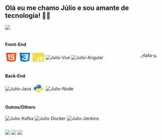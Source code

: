 ## Olá eu me chamo Júlio e sou amante de tecnologia! 👩‍💻

<picture>
<source 
  srcset="https://github-readme-stats.vercel.app/api?username=BielHaard&show_icons=true&theme=cobalt"
  media="(prefers-color-scheme: cobalt)"
/>
<source
  srcset="https://github-readme-stats.vercel.app/api?username=BielHaard&show_icons=true"
  media="(prefers-color-scheme: light), (prefers-color-scheme: no-preference)"
/>
<img src="https://github-readme-stats.vercel.app/api?username=BielHaard&show_icons=true" />
</picture>

<div style="display: inline_block"><br>
  <h4>Front-End</h4>
  <img align="center" alt="Julio-HTML" height="30" width="40" src="https://raw.githubusercontent.com/devicons/devicon/master/icons/html5/html5-original.svg">
  <img align="center" alt="Julio-CSS" height="30" width="40" src="https://raw.githubusercontent.com/devicons/devicon/master/icons/css3/css3-original.svg">
  <img align="center" alt="Julio-js" height="30" width="40" src="https://raw.githubusercontent.com/devicons/devicon/master/icons/javascript/javascript-plain.svg">
  <img align="center" alt="Julio-Vue" height="30" width="40" src="https://cdn.jsdelivr.net/gh/devicons/devicon/icons/vuejs/vuejs-original.svg">
  <img align="center" alt="Julio-Angular" height="30" width="40" src="https://cdn.jsdelivr.net/gh/devicons/devicon/icons/angularjs/angularjs-original.svg">

  
  
  <img align="right" alt="Rafa-pic" height="150" style="border-radius:50px;" src="">
</div>

<div style="display: inline_block"><br>
  <h4>Back-End</h4>
  <img align="center" alt="Julio-Java" height="30" width="40" src="https://cdn.jsdelivr.net/gh/devicons/devicon/icons/java/java-original.svg">
  <img align="center" alt="Julio-Python" height="30" width="40" src="https://raw.githubusercontent.com/devicons/devicon/master/icons/python/python-original.svg">
  <img align="center" alt="Julio-Node" height="30" width="40" src="https://cdn.jsdelivr.net/gh/devicons/devicon/icons/nodejs/nodejs-original.svg">
  
</div>

<div style="display: inline_block"><br>
  <h4>Outros/Others</h4>
  <img align="center" alt="Julio-Kafka" height="30" width="40" src="https://cdn.jsdelivr.net/gh/devicons/devicon/icons/apachekafka/apachekafka-original.svg">
  <img align="center" alt="Julio-Docker" height="30" src="https://cdn.jsdelivr.net/gh/devicons/devicon/icons/docker/docker-original.svg">
  <img align="center" alt="Julio-Jenkins" height="30" width="40" src="https://cdn.jsdelivr.net/gh/devicons/devicon/icons/jenkins/jenkins-line.svg"">
  
</div>
  
  ##
 
<div> 
 
  <a href="https://www.instagram.com/juliao.garcia" target="_blank"><img src="https://img.shields.io/badge/-Instagram-%23E4405F?style=for-the-badge&logo=instagram&logoColor=white" target="_blank"></a>
  <a href = "mailto:julio.garcia.profissional@gmail.com"><img src="https://img.shields.io/badge/-Gmail-%23333?style=for-the-badge&logo=gmail&logoColor=white" target="_blank"></a>
  <a href="https://www.linkedin.com/in/j%C3%BAlio-gabriel-garcia-588761196/" target="_blank"><img src="https://img.shields.io/badge/-LinkedIn-%230077B5?style=for-the-badge&logo=linkedin&logoColor=white" target="_blank"></a> 
</div>
